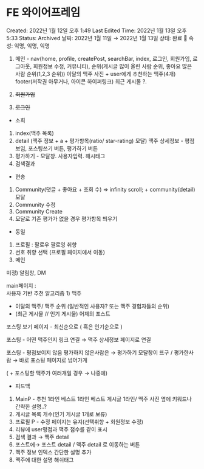 # FE 와이어프레임

Created: 2022년 1월 12일 오후 1:49
Last Edited Time: 2022년 1월 13일 오후 5:33
Status: Archived
날짜: 2022년 1월 11일 → 2022년 1월 13일
상태: 완료 🙌
속성: 익명, 익명, 익명

1. 메인 - nav(home, profile, createPost, searchBar, index, 로그인, 회원가입, 로그아웃, 회원정보 수정, 커뮤니티), 
순위(게시글 많이 올린 사람 순위, 좋아요 많은 사람 순위(1,2,3 순위))
이달의 맥주 사진 + user에게 추천하는 맥주(4개)
footer(저작권 아무거나, 아이콘 하이퍼링크)
최근 게시물 ?.

1. ~~회원가입~~
2. ~~로그인~~ 

- 소희
1. index(맥주 목록)
2. detail (맥주 정보 + a + 평가항목(ratio/ star-rating) 모달) 
맥주 상세정보 - 평점 보임, 포스팅쓰기 버튼, 평가하기 버튼
3. 평가하기 - 모달창. 사용자입력. 해시태그
4. 검색결과 

- 현송
1. Community(댓글 + 좋아요 + 조회 수) ⇒ infinity scroll; + community(detail) 모달
2. Community 수정
3. Community Create
4. 모달로 기존 평가가 없을 경우 평가항목 띄우기

- 동일
1. 프로필 : 팔로우 팔로잉 취향 
2. 선호 취향 선택 (프로필 페이지에서 이동)
3. 메인

미정) 알림창, DM

main페이지 :  
    사용자 기반 추천 알고리즘 1) 맥주  
+ 이달의 맥주/ 맥주 순위 (일반적인 사용자? 또는 맥주 경험자들의 순위)
+ (최근 게시물 // 인기 게시물) 어제의 포스트

포스팅 보기 페이지 - 최신순으로 ( 혹은 인기순으로 )

포스팅 - 어떤 맥주인지 링크 연결 → 맥주 상세정보 페이지로 연결

포스팅 - 평점보이지 않음 
평가하지 않은사람은 → 평가하기 모달창이 뜨구 / 평가한사람 → 바로 포스팅 페이지로 넘어가게

( + 포스팅할 맥주가 여러개일 경우 → 나중에)

- 피드백
1. MainP - 추천 1라인 베스트 1라인 베스트 게시글 1라인/ 맥주 사진 옆에 키워드나 간략한 설명..?
2. 게시글 목록 개수(인기 게시글 1개로 보류)
3. 프로필 P - 수정 페이지는 유지(선택취향  +  회원정보 수정)
4. 리뷰에 user평점과 맥주 점수를 같이 표시
5. 검색 결과 → 맥주 detail
6. 포스트에→ 포스트 detail / 맥주 detail 로 이동하는 버튼
7. 맥주 정보 인덱스 간단한 설명 추가
8. 맥주에 대한 설명 해쉬태그